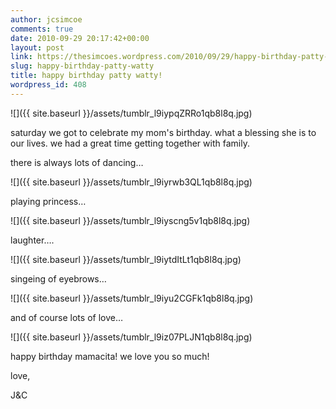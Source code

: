 ```yaml
---
author: jcsimcoe
comments: true
date: 2010-09-29 20:17:42+00:00
layout: post
link: https://thesimcoes.wordpress.com/2010/09/29/happy-birthday-patty-watty/
slug: happy-birthday-patty-watty
title: happy birthday patty watty!
wordpress_id: 408
---
```


![]({{ site.baseurl }}/assets/tumblr_l9iypqZRRo1qb8l8q.jpg)




saturday we got to celebrate my mom's birthday. what a blessing she is to our lives. we had a great time getting together with family.




there is always lots of dancing…




![]({{ site.baseurl }}/assets/tumblr_l9iyrwb3QL1qb8l8q.jpg)




playing princess…




![]({{ site.baseurl }}/assets/tumblr_l9iyscng5v1qb8l8q.jpg)




laughter….




![]({{ site.baseurl }}/assets/tumblr_l9iytdItLt1qb8l8q.jpg)




singeing of eyebrows…




![]({{ site.baseurl }}/assets/tumblr_l9iyu2CGFk1qb8l8q.jpg)




and of course lots of love…




![]({{ site.baseurl }}/assets/tumblr_l9iz07PLJN1qb8l8q.jpg)




happy birthday mamacita! we love you so much!




love,




J&C
